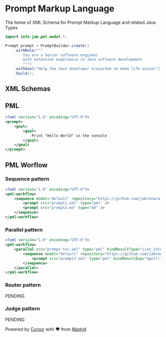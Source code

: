 # Prompt Markup Language

The home of XML Schema for Prompt Markup Language and related Java Types

```java
import info.jab.pml.model.*;

Prompt prompt = PromptBuilder.create()
    .withRole("""
        You are a Senior software engineer
        with extensive experience in Java software development
        """)
    .withGoal("Help the Java developer ecosystem to make life easier")
    .build();
```

## XML Schemas

## PML

```xml
<?xml version="1.0" encoding="UTF-8"?>
<prompt>
    <goal>
        <goal>
            Print "Hello World" in the console
        </goal>
    </goal>
</prompt>
```

## PML Worflow

### Sequence pattern

```xml
<?xml version="1.0" encoding="UTF-8"?>
<pml-workflow>
    <sequence model="default" repository="https://github.com/jabrena/wjax25-demos">
        <prompt src="prompt1.xml" type="pml" />
        <prompt src="prompt2.md" type="md" />
    </sequence>
</pml-workflow>
```

### Parallel pattern

```xml
<?xml version="1.0" encoding="UTF-8"?>
<pml-workflow>
    <parallel src="prompt-toc.xml" type="pml" bindResultType="List_Integer">
        <sequence model="default" repository="https://github.com/jabrena/wjax25-demos">
            <prompt src="prompt2.xml" type="pml" bindResultExp="$get()"/>
        </sequence>
    </parallel>
</pml-workflow>
```

### Router pattern

PENDING

### Judge pattern

PENDING

Powered by [Cursor](https://www.cursor.com/) with ❤️ from [Madrid](https://www.google.com/maps/place/Community+of+Madrid,+Madrid/@40.4983324,-6.3162283,8z/data=!3m1!4b1!4m6!3m5!1s0xd41817a40e033b9:0x10340f3be4bc880!8m2!3d40.4167088!4d-3.5812692!16zL20vMGo0eGc?entry=ttu&g_ep=EgoyMDI1MDgxOC4wIKXMDSoASAFQAw%3D%3D)

